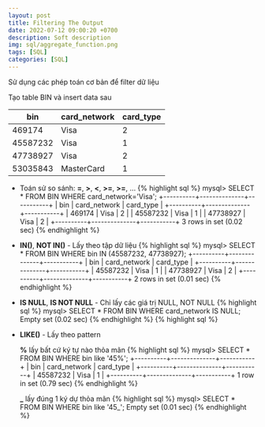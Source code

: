 ```yaml
---
layout: post
title: Filtering The Output
date: 2022-07-12 09:00:20 +0700
description: Soft description
img: sql/aggregate_function.png
tags: [SQL]
categories: [SQL]
---
```


Sử dụng các phép toán cơ bản để filter dữ liệu

Tạo table BIN và insert data sau

| bin      | card_network | card_type |
|----------|--------------|-----------|
| 469174   | Visa         | 2         |
| 45587232 | Visa         | 1         |
| 47738927 | Visa         | 2         |
| 53035843 | MasterCard   | 1         |

- Toán sử so sánh: **=**, **>**, **<**, **>=**, **>=**, ...
{% highlight sql %}
mysql> SELECT * FROM BIN WHERE card_network='Visa';
+----------+--------------+-----------+
| bin      | card_network | card_type |
+----------+--------------+-----------+
|   469174 | Visa         |         2 |
| 45587232 | Visa         |         1 |
| 47738927 | Visa         |         2 |
+----------+--------------+-----------+
3 rows in set (0.02 sec)
{% endhighlight %}

- **IN()**, **NOT IN()** - Lấy theo tập dữ liệu
{% highlight sql %}
mysql> SELECT * FROM BIN WHERE bin IN (45587232, 47738927);
+----------+--------------+-----------+
| bin      | card_network | card_type |
+----------+--------------+-----------+
| 45587232 | Visa         |         1 |
| 47738927 | Visa         |         2 |
+----------+--------------+-----------+
2 rows in set (0.01 sec)
{% endhighlight %}

- **IS NULL**, **IS NOT NULL** - Chỉ lấy các giá trị NULL, NOT NULL
{% highlight sql %}
mysql> SELECT * FROM BIN WHERE card_network IS NULL;
Empty set (0.02 sec)
{% endhighlight %}
{% highlight sql %}

- **LIKE()** - Lấy theo pattern

  **%** lấy bất cứ ký tự nào thỏa mãn
{% highlight sql %}
mysql> SELECT * FROM BIN WHERE bin like '45%';
+----------+--------------+-----------+
| bin      | card_network | card_type |
+----------+--------------+-----------+
| 45587232 | Visa         |         1 |
+----------+--------------+-----------+
1 row in set (0.79 sec)
{% endhighlight %}

  **_** lấy đúng 1 ký dự thỏa mãn
{% highlight sql %}
mysql> SELECT * FROM BIN WHERE bin like '45_';
Empty set (0.01 sec)
{% endhighlight %}